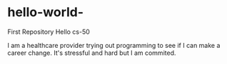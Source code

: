 # hello-world-
First Repository 
Hello cs-50 

I am a healthcare provider trying out programming to see if I can make a career change. It's stressful and hard but I am commited. 
